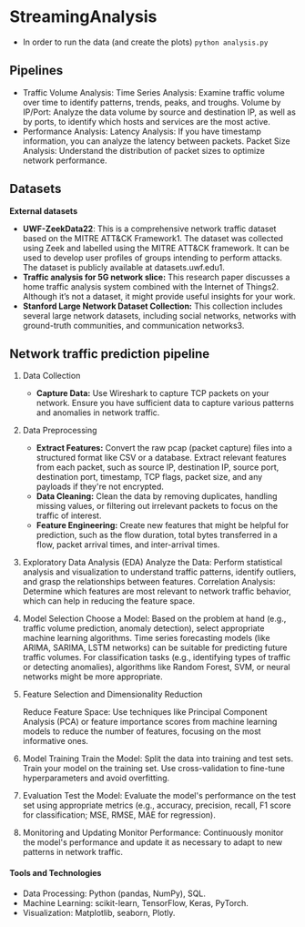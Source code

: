# StreamingAnalysis

- In order to run the data (and create the plots)
`python analysis.py`


## Pipelines

- Traffic Volume Analysis:
    Time Series Analysis: Examine traffic volume over time to identify patterns, trends, peaks, and troughs.
    Volume by IP/Port: Analyze the data volume by source and destination IP, as well as by ports, to identify which hosts and services are the most active.
- Performance Analysis:
    Latency Analysis: If you have timestamp information, you can analyze the latency between packets.
    Packet Size Analysis: Understand the distribution of packet sizes to optimize network performance.


## Datasets
**External datasets**
- **UWF-ZeekData22**: This is a comprehensive network traffic dataset based on the MITRE ATT&CK Framework1. The dataset was collected using Zeek and labelled using the MITRE ATT&CK framework. It can be used to develop user profiles of groups intending to perform attacks. The dataset is publicly available at datasets.uwf.edu1.
- **Traffic analysis for 5G network slice:** This research paper discusses a home traffic analysis system combined with the Internet of Things2. Although it’s not a dataset, it might provide useful insights for your work.
- **Stanford Large Network Dataset Collection:** This collection includes several large network datasets, including social networks, networks with ground-truth communities, and communication networks3.

## Network traffic prediction pipeline
1. Data Collection
   - **Capture Data:** Use Wireshark to capture TCP packets on your network. Ensure you have sufficient data to capture various patterns and anomalies in network traffic.
2. Data Preprocessing
     - **Extract Features:** Convert the raw pcap (packet capture) files into a structured format like CSV or a database. Extract relevant features from each packet, such as source IP, destination IP, source port, destination port, timestamp, TCP flags, packet size, and any payloads if they're not encrypted.
     - **Data Cleaning:** Clean the data by removing duplicates, handling missing values, or filtering out irrelevant packets to focus on the traffic of interest.
     - **Feature Engineering:** Create new features that might be helpful for prediction, such as the flow duration, total bytes transferred in a flow, packet arrival times, and inter-arrival times.
3. Exploratory Data Analysis (EDA)
    Analyze the Data: Perform statistical analysis and visualization to understand traffic patterns, identify outliers, and grasp the relationships between features.
    Correlation Analysis: Determine which features are most relevant to network traffic behavior, which can help in reducing the feature space.
4. Model Selection
    Choose a Model: Based on the problem at hand (e.g., traffic volume prediction, anomaly detection), select appropriate machine learning algorithms. Time series forecasting models (like ARIMA, SARIMA, LSTM networks) can be suitable for predicting future traffic volumes. For classification tasks (e.g., identifying types of traffic or detecting anomalies), algorithms like Random Forest, SVM, or neural networks might be more appropriate.

5. Feature Selection and Dimensionality Reduction

    Reduce Feature Space: Use techniques like Principal Component Analysis (PCA) or feature importance scores from machine learning models to reduce the number of features, focusing on the most informative ones.

6. Model Training
   Train the Model: Split the data into training and test sets. Train your model on the training set. Use cross-validation to fine-tune hyperparameters and avoid overfitting.

7. Evaluation
 Test the Model: Evaluate the model's performance on the test set using appropriate metrics (e.g., accuracy, precision, recall, F1 score for classification; MSE, RMSE, MAE for regression).

10. Monitoring and Updating
    Monitor Performance: Continuously monitor the model's performance and update it as necessary to adapt to new patterns in network traffic.

#### Tools and Technologies
 - Data Processing: Python (pandas, NumPy), SQL.
 - Machine Learning: scikit-learn, TensorFlow, Keras, PyTorch.
 - Visualization: Matplotlib, seaborn, Plotly.
